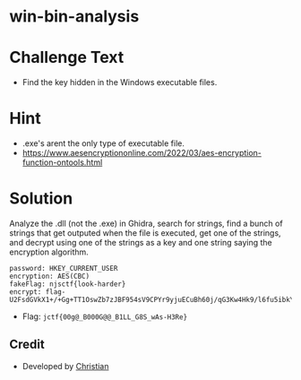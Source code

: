 # win-bin-analysis

# Challenge Text
* Find the key hidden in the Windows executable files.

# Hint
* .exe's arent the only type of executable file.
* https://www.aesencryptiononline.com/2022/03/aes-encryption-function-ontools.html

# Solution

Analyze the .dll (not the .exe) in Ghidra, search for strings, find a bunch of strings that get outputed when the file is executed, get one of the strings, and decrypt using one of the strings as a key and one string saying the encryption algorithm.

````````````
password: HKEY_CURRENT_USER
encryption: AES(CBC)
fakeFlag: njsctf{look-harder}
encrypt: flag-U2FsdGVkX1+/+Gg+TT1OswZb7zJBF954sV9CPYr9yjuECuBh60j/qG3Kw4Hk9/l6fu5ibkYarZWNBByLBuGrYQ==
````````````

* Flag: `jctf{00g@_B000G@@_B1LL_G8S_wAs-H3Re}`

## Credit
* Developed by [Christian](https://github.com/Person1080p)
